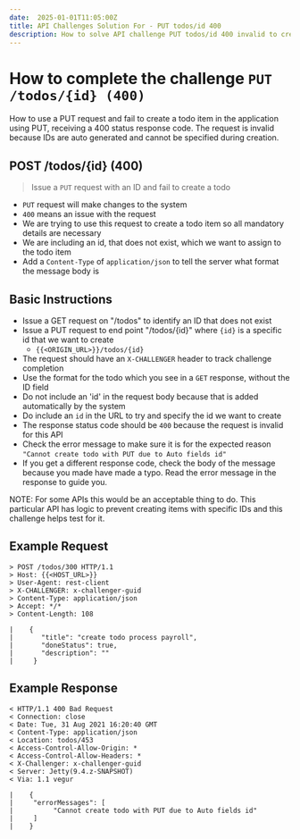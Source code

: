 ```yaml
---
date:  2025-01-01T11:05:00Z
title: API Challenges Solution For - PUT todos/id 400
description: How to solve API challenge PUT todos/id 400 invalid to create with PUT.
---
```


# How to complete the challenge `PUT /todos/{id} (400)`

How to use a PUT request and fail to create a todo item in the application using PUT, receiving a 400 status response code. The request is invalid because IDs are auto generated and cannot be specified during creation.

## POST /todos/{id} (400)

> 	Issue a `PUT` request with an ID and fail to create a todo

- `PUT` request will make changes to the system
- `400` means an issue with the request
- We are trying to use this request to create a todo item so all mandatory details are necessary
- We are including an id, that does not exist, which we want to assign to the todo item
- Add a `Content-Type` of `application/json` to tell the server what format the message body is

## Basic Instructions

- Issue a GET request on "/todos" to identify an ID that does not exist
- Issue a PUT request to end point "/todos/{id}" where `{id}` is a specific id that we want to create
    - `{{<ORIGIN_URL>}}/todos/{id}`
- The request should have an `X-CHALLENGER` header to track challenge completion
- Use the format for the todo which you see in a `GET` response, without the ID field
- Do not include an 'id' in the request body because that is added automatically by the system
- Do include an `id` in the URL to try and specify the id we want to create 
- The response status code should be `400` because the request is invalid for this API
- Check the error message to make sure it is for the expected reason `"Cannot create todo with PUT due to Auto fields id"`
- If you get a different response code, check the body of the message because you made have made a typo. Read the error message in the response to guide you.

NOTE: For some APIs this would be an acceptable thing to do. This particular API has logic to prevent creating items with specific IDs and this challenge helps test for it.

## Example Request

~~~~~~~~
> POST /todos/300 HTTP/1.1
> Host: {{<HOST_URL>}}
> User-Agent: rest-client
> X-CHALLENGER: x-challenger-guid
> Content-Type: application/json
> Accept: */*
> Content-Length: 108

|    {
|       "title": "create todo process payroll",
|       "doneStatus": true,
|       "description": ""
|     }
~~~~~~~~

## Example Response

~~~~~~~~
< HTTP/1.1 400 Bad Request
< Connection: close
< Date: Tue, 31 Aug 2021 16:20:40 GMT
< Content-Type: application/json
< Location: todos/453
< Access-Control-Allow-Origin: *
< Access-Control-Allow-Headers: *
< X-Challenger: x-challenger-guid
< Server: Jetty(9.4.z-SNAPSHOT)
< Via: 1.1 vegur

|    {
|     "errorMessages": [
|          "Cannot create todo with PUT due to Auto fields id"
|     ]
|    }
~~~~~~~~




